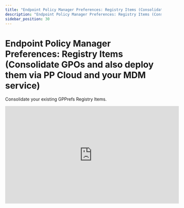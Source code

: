```yaml
---
title: "Endpoint Policy Manager Preferences: Registry Items (Consolidate GPOs and also deploy them via PP Cloud and your MDM service)"
description: "Endpoint Policy Manager Preferences: Registry Items (Consolidate GPOs and also deploy them via PP Cloud and your MDM service)"
sidebar_position: 30
---
```

# Endpoint Policy Manager Preferences: Registry Items (Consolidate GPOs and also deploy them via PP Cloud and your MDM service)

Consolidate your existing GPPrefs Registry Items.

<iframe width="560" height="315" src="https://www.youtube.com/embed/YWsxZzpDz4c" title="Endpoint Policy Manager Preferences: Consolidate Registry Items and deploy them via PP Cloud and your MDM service" frameborder="0" allow="accelerometer; autoplay; clipboard-write; encrypted-media; gyroscope; picture-in-picture; web-share" referrerpolicy="strict-origin-when-cross-origin" allowfullscreen="1"></iframe>
